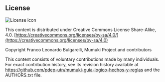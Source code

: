 ## License
![License icon](http://icdn.pro/images/css/licences/cc-by-nc-sa.png)

This content is distributed under Creative Commons License Share-Alike, 4.0. [https://creativecommons.org/licenses/by-sa/4.0/](https://creativecommons.org/licenses/by-sa/4.0)

Copyright Franco Leonardo Bulgarelli, Mumuki Project and contributors

This content consists of voluntary contributions made by many
individuals. For exact contribution history, see its revision history
available at https://github.com/pdep-utn/mumuki-guia-logico-hechos-y-reglas and the AUTHORS.txt file.

